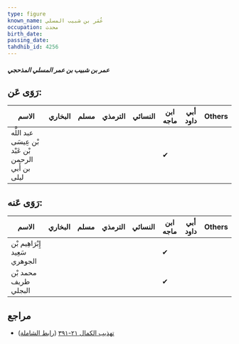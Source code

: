 ```yaml
---
type: figure
known_name: عُمَر بن شبيب المسلي
occupation: محدث
birth_date:
passing_date:
tahdhib_id: 4256
---
```

##### عمر بن شبيب بن عمر المسلي المذحجي

## رَوَى عَن:
| الاسم                                               | البخاري | مسلم | الترمذي | النسائي | ابن ماجه | أبي داود | Others |
| --------------------------------------------------- | ------- | ---- | ------- | ------- | -------- | -------- | ------ |
| عبد اللَّه بْن عِيسَى بْن عَبْد الرحمن بن أَبي ليلى |         |      |         |         | ✔        |          |        |
## رَوَى عَنه:
| الاسم                          | البخاري | مسلم | الترمذي | النسائي | ابن ماجه | أبي داود | Others |
| ------------------------------ | ------- | ---- | ------- | ------- | -------- | -------- | ------ |
| إِبْرَاهِيم بْن سَعِيد الجوهري |         |      |         |         | ✔        |          |        |
| محمد بْن طريف البجلي           |         |      |         |         | ✔        |          |        |
## مراجع
- [تهذيب الكمال ٢١-٣٩١](obsidian://open?vault=Tahdhib-al-Kamal&file=Figures/٤٢٥٦-عمر%20بن%20شبيب%20بن%20عمر%20المسلي%20المذحجي) ([رابط الشاملة](https://shamela.ws/book/3722/11038))